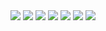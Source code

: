 
<img src="images/atomica/IMG20230111120406cropped.jpg" />
<img src="images/atomica/P1010005.png" />
<img src="images/atomica/atomica poster.png" />
<img src="images/atomica/IMG20230111120413.jpg" />
<img src="images/atomica/IMG20230111120619.jpg" />
<img src="images/atomica/P1010035.png" />
<img src="images/atomica/atomica poster_1.png" />